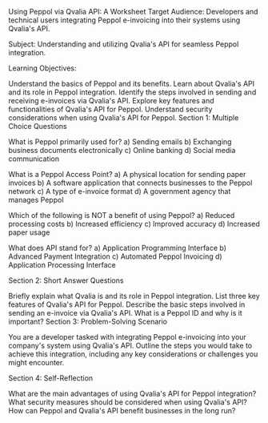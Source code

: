 Using Peppol via Qvalia API: A Worksheet
Target Audience: Developers and technical users integrating Peppol e-invoicing into their systems using Qvalia's API.

Subject: Understanding and utilizing Qvalia's API for seamless Peppol integration.

Learning Objectives:

Understand the basics of Peppol and its benefits.
Learn about Qvalia's API and its role in Peppol integration.
Identify the steps involved in sending and receiving e-invoices via Qvalia's API.
Explore key features and functionalities of Qvalia's API for Peppol.
Understand security considerations when using Qvalia's API for Peppol.
Section 1: Multiple Choice Questions

What is Peppol primarily used for?
a)  Sending emails
b)  Exchanging business documents electronically
c)  Online banking
d)  Social media communication

What is a Peppol Access Point?
a)  A physical location for sending paper invoices
b)  A software application that connects businesses to the Peppol network
c)  A type of e-invoice format
d)  A government agency that manages Peppol

Which of the following is NOT a benefit of using Peppol?
a)  Reduced processing costs
b)  Increased efficiency
c)  Improved accuracy
d)  Increased paper usage

What does API stand for?
a)  Application Programming Interface
b)  Advanced Payment Integration
c)  Automated Peppol Invoicing
d)  Application Processing Interface

Section 2: Short Answer Questions

Briefly explain what Qvalia is and its role in Peppol integration.
List three key features of Qvalia's API for Peppol.
Describe the basic steps involved in sending an e-invoice via Qvalia's API.
What is a Peppol ID and why is it important?
Section 3: Problem-Solving Scenario

You are a developer tasked with integrating Peppol e-invoicing into your company's system using Qvalia's API.  Outline the steps you would take to achieve this integration, including any key considerations or challenges you might encounter.

Section 4: Self-Reflection

What are the main advantages of using Qvalia's API for Peppol integration?
What security measures should be considered when using Qvalia's API?
How can Peppol and Qvalia's API benefit businesses in the long run?
